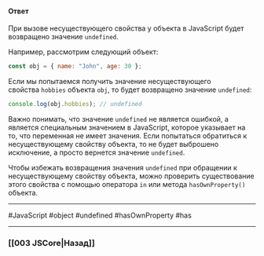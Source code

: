 #### Ответ

При вызове несуществующего свойства у объекта в JavaScript будет возвращено значение `undefined`.

Например, рассмотрим следующий объект:

```javascript
const obj = { name: "John", age: 30 };
```

Если мы попытаемся получить значение несуществующего свойства `hobbies` объекта `obj`, то будет возвращено значение `undefined`:

```javascript
console.log(obj.hobbies); // undefined
```

Важно понимать, что значение `undefined` не является ошибкой, а является специальным значением в JavaScript, которое указывает на то, что переменная не имеет значения. Если попытаться обратиться к несуществующему свойству объекта, то не будет выброшено исключение, а просто вернется значение `undefined`.

Чтобы избежать возвращения значения `undefined` при обращении к несуществующему свойству объекта, можно проверить существование этого свойства с помощью оператора `in` или метода `hasOwnProperty()` объекта.

___
 #JavaScript #object #undefined #hasOwnProperty #has

___

### [[003 JSCore|Назад]]